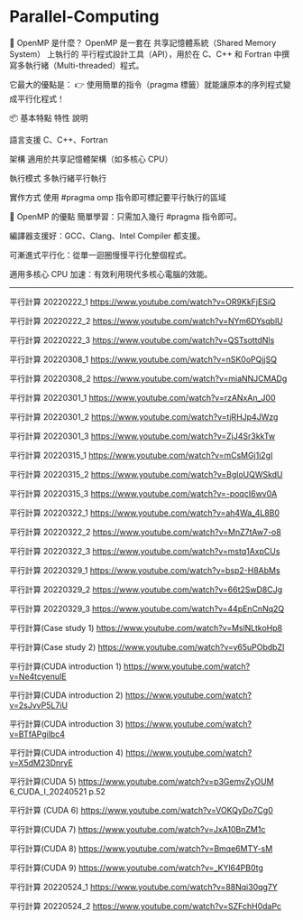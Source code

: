 # Parallel-Computing

🧠 OpenMP 是什麼？
OpenMP 是一套在 共享記憶體系統（Shared Memory System） 上執行的 平行程式設計工具（API），用於在 C、C++ 和 Fortran 中撰寫多執行緒（Multi-threaded）程式。

它最大的優點是： 👉 使用簡單的指令（pragma 標籤）就能讓原本的序列程式變成平行化程式！

📦 基本特點
特性	   說明

語言支援	 C、C++、Fortran

架構	   適用於共享記憶體架構（如多核心 CPU）

執行模式	 多執行緒平行執行

實作方式	 使用 #pragma omp 指令即可標記要平行執行的區域

🚀 OpenMP 的優點
簡單學習：只需加入幾行 #pragma 指令即可。

編譯器支援好：GCC、Clang、Intel Compiler 都支援。

可漸進式平行化：從單一迴圈慢慢平行化整個程式。

適用多核心 CPU 加速：有效利用現代多核心電腦的效能。

------------------------------------------------------------------------------

平行計算 20220222_1
https://www.youtube.com/watch?v=OR9KkFjESiQ

平行計算 20220222_2
https://www.youtube.com/watch?v=NYm6DYsqblU

平行計算 20220222_3
https://www.youtube.com/watch?v=QSTsottdNls

平行計算 20220308_1
https://www.youtube.com/watch?v=nSK0oPQjjSQ

平行計算 20220308_2
https://www.youtube.com/watch?v=miaNNJCMADg

平行計算 20220301_1
https://www.youtube.com/watch?v=rzANxAn_J00

平行計算 20220301_2
https://www.youtube.com/watch?v=tjRHJp4JWzg

平行計算 20220301_3
https://www.youtube.com/watch?v=ZjJ4Sr3kkTw

平行計算 20220315_1
https://www.youtube.com/watch?v=mCsMGj1i2gI

平行計算 20220315_2
https://www.youtube.com/watch?v=BgloUQWSkdU

平行計算 20220315_3
https://www.youtube.com/watch?v=-poqcI6wv0A

平行計算 20220322_1
https://www.youtube.com/watch?v=ah4Wa_4L8B0

平行計算 20220322_2
https://www.youtube.com/watch?v=MnZ7tAw7-o8

平行計算 20220322_3
https://www.youtube.com/watch?v=mstq1AxpCUs

平行計算 20220329_1
https://www.youtube.com/watch?v=bsp2-H8AbMs

平行計算 20220329_2
https://www.youtube.com/watch?v=66t2SwD8CJg

平行計算 20220329_3
https://www.youtube.com/watch?v=44pEnCnNq2Q

平行計算(Case study 1)
https://www.youtube.com/watch?v=MslNLtkoHp8

平行計算(Case study 2)
https://www.youtube.com/watch?v=y65uPObdbZI

平行計算(CUDA introduction 1)
https://www.youtube.com/watch?v=Ne4tcyenuIE

平行計算(CUDA introduction 2)
https://www.youtube.com/watch?v=2sJvvP5L7iU

平行計算(CUDA introduction 3)
https://www.youtube.com/watch?v=BTfAPgilbc4

平行計算(CUDA introduction 4)
https://www.youtube.com/watch?v=X5dM23DnryE

平行計算(CUDA 5) 
https://www.youtube.com/watch?v=p3GemvZyOUM
6_CUDA_I_20240521 p.52

平行計算 (CUDA 6)
https://www.youtube.com/watch?v=VOKQyDo7Cg0

平行計算(CUDA 7)
https://www.youtube.com/watch?v=JxA10BnZM1c

平行計算(CUDA 8)
https://www.youtube.com/watch?v=Bmqe6MTY-sM

平行計算(CUDA 9)
https://www.youtube.com/watch?v=_KYl64PB0tg

平行計算 20220524_1
https://www.youtube.com/watch?v=88Nqi30qg7Y

平行計算 20220524_2
https://www.youtube.com/watch?v=SZFchH0daPc


